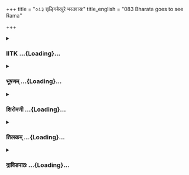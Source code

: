 +++
title = "०८३ शृङ्गिबेरपुरे भरतवासः"
title_english = "083 Bharata goes to see Rama"

+++
<div caption="श्रीराम-हरिसीताराममूर्ति-घनपाठिभ्यां वचनम्" class="audioEmbed" src="https://archive.org/download/Ramayana-recitation-Sriram-harisItArAmamUrti-Ghanapaati-v2/Kanda_2/Kanda_2_AYK-083-Shrungi_Berapure_Bharathaa_Vasaha.mp3"></div>

<div class="js_include collapsed" newlevelforh1="3" title="IITK" unfilled url="/purANam/rAmAyaNam/audIchya-pAThaH/iitk/2_ayodhyAkANDam/07-rAma-darshanam/083_shRngiberapure_bharatavAsaH.md">
<details><summary><h3>IITK ...{Loading}...</h3></summary>

Bharata's journey with queens, ministers and all others.



#### श्लोकः
##### मूलम्
ततस् समुत्थितः काल्यमास्थाय स्यन्दनोत्तमम्।  
प्रययौ भरतश्शीघ्रं रामदर्शनकाङ्क्षया॥2.83.1॥

##### शब्दार्थः
ततः then, भरतः Bharata, काल्यम् at dawn, समुत्थितः risen, स्यन्दनोत्तमम् best chariot, आस्थाय  
having boarded, रामदर्शनकाङ्क्षया longing to see Rama, शीघ्रम् swiftly, प्रययौ set forth.

##### आङ्ग्लानुवादः
Getting up at dawn, Bharata boarded his excellent chariot and set forth swiftly, longing to see Rama.



#### श्लोकः
##### मूलम्
अग्रतः प्रययुस्तस्य सर्वे मन्त्रिपुरोधसः।  
अधिरुह्य हयैर्युक्तान्रथान्सूर्यरथोपमान्॥2.83.2॥

##### शब्दार्थः
सर्वे all, मन्त्रिपुरोधसः ministers and priests, हयैः horses, युक्तान् harnessed, सूर्यरथोपमान्  resembling the chariot of the Sun, रथान् chariots, अधिरुह्य having mounted, तस्य his, अग्रतः in front of, प्रययुः went.

##### आङ्ग्लानुवादः
All the ministers and priests went ahead of Bharata mounting their chariots,  harnessed with horses and resembling the chariot of the Sun god.



#### श्लोकः
##### मूलम्
नवनागसहस्राणि कल्पितानि यथाविधि।  
अन्वयुर्भरतं यान्तमिक्ष्वाकुकुलनन्दनम्॥2.83.3॥

##### शब्दार्थः
यथाविधि as per tradition, कल्पितानि arranged, नवनागसहस्राणि nine thousand elephants, यान्तम् while going, इक्ष्वाकुकुलनन्दनम् the delight of the house of Ikshvakus, भरतम् Bharata, अन्वयुः followed.

##### आङ्ग्लानुवादः
As per tradition, nine thousand elephants were arranged to follow Bharata, delight of  
the race of the Ikshvakus as he set out.



#### श्लोकः
##### मूलम्
षष्टी रथसहस्राणि धन्विनो विविधायुधाः।  
अन्वयुर्भरतं यान्तं राजपुत्रं यशस्विनम्॥2.83.4॥

##### शब्दार्थः
षष्टिः sixty, रथसहस्राणि thousands of chariots, विविधायुधाः men with weapons of every kind, धन्विनः archers, यान्तम् while going, यशस्विनम् illustrious, राजपुत्रम् king's son, भरतम् Bharata, अन्वयुः followed.

##### आङ्ग्लानुवादः
Sixty thousands chariots and many archers holding weapons of every kind followed the illustrious prince Bharata as he went.



#### श्लोकः
##### मूलम्
शतं सहस्राण्यश्वानां समारूढानि राघवम्।  
अन्वयुर्भरतं यान्तं सत्यसन्धं जितेन्द्रियम्॥2.83.5॥

##### शब्दार्थः
राघवम् born in the Raghu race (Bharata), सत्यसन्धम् adhering to truth, जितेन्द्रियम् one who conquered passions, यान्तम् while going, भरतम् Bharata, समारूढानि mounted by riders, अश्वानाम् of horses, शतम् hundred, सहस्राणि thousand, अन्वयुः followed.

##### आङ्ग्लानुवादः
One hundred thousand horses each mounted by a rider followed Bharata, one who had conquered  his passion and adhered to truth.



#### श्लोकः
##### मूलम्
कैकेयी च सुमित्रा च कौसल्या च यशस्विनी।  
रामानयनसंहृष्टा ययुर्यानेन भास्वता॥2.83.6॥

##### शब्दार्थः
कैकेयी च Kaikeyi as well as, सुमित्रा च Sumitra also, यशस्विनी illustrious, कौसल्या च Kausalya also, रामानयनसंहृष्टाः delighted at the thought of bringing Rama back, भास्वता by a resplendent, यानेन by the chariot, ययुः went.

##### आङ्ग्लानुवादः
Kaikeyi, Sumitra as well as the illustrious Kausalya travelled by a resplendent chariot, delighted with the thought of bringing Rama back.



#### श्लोकः
##### मूलम्
प्रयाताश्चार्यसङ्घाता रामं द्रष्टुं सलक्ष्मणम्।  
तस्यैव च कथाश्चित्राः कुर्वाणा हृष्टमानसाः॥2.83.7॥

##### शब्दार्थः
आर्यसङ्घाताश्च venerable groups of people, हृष्टमानसाः delighted in their hearts, चित्राः  various, तस्यैव Rama's only, कथाः accomplishments, कुर्वाणाः doing, सलक्ष्मणम् with Lakshmana, रामम् Rama, द्रष्टुम् to see, प्रयाताः went forth.

##### आङ्ग्लानुवादः
Venerable people in groups, narrating various accomplishments of Rama and eager to see him with Lakshmana, proceeded in a delightful mood.



#### श्लोकः
##### मूलम्
मेघश्यामं महाबाहुं स्थिरसत्त्वं दृढव्रतम्।  
कदा द्रक्ष्यामहे रामं जगत श्शोकनाशनम्॥2.83.8॥

##### शब्दार्थः
मेघश्यामम् darkblue like raincloud, महाबाहुम् the mightyarmed, स्थिरसत्त्वम् firm in strength, दृढव्रतम् steadfast in vows, जगतः of this world, शोकनाशनम् destroyer of sorrow, रामम् Rama, कदा when, द्रक्ष्यामहे shall see?

##### आङ्ग्लानुवादः
When shall we see that mightyarmed Rama of darkblue complexion like the raincloud, firm in strength and steadfast in vows and the destroyer of the sorrows of  this world?



#### श्लोकः
##### मूलम्
दृष्ट एव हि न श्शोकमपनेष्यति राघवः।  
तमस् सर्वस्य लोकस्य समुद्यन्निव भास्करः॥2.83.9॥

##### शब्दार्थः
समुद्यन् rising, भास्करः Sun, सर्वस्य of the entire, लोकस्य world's, तमः इव like darkness, राघवः Rama, दृष्ट एव at his sight alone, नः our, शोकम् sorrow, अपनेष्यति will dispel.

##### आङ्ग्लानुवादः
At his sight alone our sorrows will be dispelled, the way the darkness of the entire world is dispelled by the rising Sun.



#### श्लोकः
##### मूलम्
इत्येवं कथयन्तस्ते सम्प्रहृष्टाः कथा श्शुभाः।  
परिष्वजानाश्चान्योन्यं ययुर्नागरिका जनाः॥2.83.10॥

##### शब्दार्थः
ते they, नागरिकाः जनाः inhabitants of the city, इत्येवम् in this way, शुभाः delightful, कथाः achievements, कथयन्तः narrating, सम्प्रहृष्टाः joyfully, अन्योन्यम् mutually, परिष्वजानाश्च embracing also, ययुः proceeded.

##### आङ्ग्लानुवादः
The inhabitants of the town proceeded joyfully, narrating Rama's delightful achievements on their way by embracing one another.



#### श्लोकः
##### मूलम्
ये च तत्रापरे सर्वे सम्मता ये च नैगमाः।  
रामं प्रति ययुर्हृष्टास् सर्वाः प्रकृतयस्तथा॥2.83.11॥

##### शब्दार्थः
तत्र there, ये च अपरे all the others, सम्मताः respectable, ये च नैगमाः those merchants, तथा similarly, सर्वाः all, प्रकृतयः subjects, हृष्टाः delighted, रामम् प्रति to Rama, ययुः went along.

##### आङ्ग्लानुवादः
Respectable city folks, like traders and other subjects went along in great delight towards Rama.



#### श्लोकः
##### मूलम्
मणिकाराश्च ये केचित्कुम्भकाराश्च शोभनाः।  
सूत्रकर्मकृतश्चैव ये च शस्त्रोपजीविनः।2.83.12॥  
मयूरकाः क्राकचिका रोचका वेधकास्तथा।  
दन्तकारास् सुधाकारा स्तथा गन्धोपजीविनः॥2.83.13॥  
सुवर्णकाराः प्रख्यातास्तथा कम्बलधावकाः।  
स्नापकोष्णोदका वैद्याधूपकाश्शौण्डिकास्तथा॥2.83.14॥  
रजकास्तुन्नवायाश्च ग्रामघोषमहत्तराः।  
शैलूषाश्च सह स्त्रीभिर्ययुः कैवर्तकास्तथा॥2.83.15॥

##### शब्दार्थः
ये those, केचित् some others, मणिकाराः gempolishers, शोभनाः richly decorated, कुम्भकाराश्च  potters, ये शस्त्रोपजीविनः those who live on making weapons (weaponsmiths), सूत्रकर्मकृतश्चैव those who work with thread (weavers), मयूरकाः makers of adornments with peacock feathers, क्राकचिकाः those who work with saws (sawyers), रोचकाः makers of artificial ornaments, वेधकाः perforators (of shells and ornaments), तथा also, दन्तकाराः  artists who work with ivory, सुधाकाराः those engaged in whitewashing, तथा also, गन्धोपजीविनः subsisting on selling fragrant essences (perfumers), प्रख्याताः renowned, सुवर्णकाराः goldsmiths, तथा also, कम्भलधावकाः blanketcleaners, स्नापकोष्णोदकाः hot bath attendants, वैद्याः physicians, शौण्डिकाः distillers and sellers  of spiritual liquor (vintners), धूपकाः incense merchants, रजकाः washermen, तुन्नवायाश्च those who do sewing work  
(tailors), ग्रामघोषमहत्तराः important people in villages and hamlets where cowherds reside, स्त्रीभिः सह along with women, शैलूषाः actors, तथा similarly, कैवर्तकाः fishermen, ययुः went.

##### आङ्ग्लानुवादः
Gempolishers, potters, weaponsmiths, weavers, makers of adornments with peacock feathers, sawyers, makers of artificial ornaments, perforators of shells and ornaments, ivoryworkers, whitewashers, purveyors of fragrant essences, renowned goldsmiths, blanketcleaners, hotbath attendants, physicians, vintners, incense merchants, washermen, tailors, headmen of villages and hamlets, actors along with their wives, fishermen -- all followed Bharata.



#### श्लोकः
##### मूलम्
समाहिता वेदविदो ब्राह्मणा वृत्तसम्मताः।  
गोरथैर्भरतं यान्तमनुजग्मुस् सहस्रशः॥2.83.16॥

##### शब्दार्थः
समाहिताः with composed mind, वृत्तसम्मताः renowned for their virtuous conduct, वेदविदः learned in the Vedas, सहस्रशः in thousands, ब्राह्मणाः brahmins, यान्तम् departing, भरतम् Bharata, गोरथैः on bullock carts, अनुजग्मुः followed.

##### आङ्ग्लानुवादः
Brahmins learned in the Vedas and renowned for their virtuous conduct followed Bharta in their thousands on bullock carts with composed minds.



#### श्लोकः
##### मूलम्
सुवेषा श्शुद्धवसनास्ताम्रमृष्टानुलेपनाः।  
सर्वे ते विविधैर्यानै श्शनैर्भरतमन्वयुः॥2.83.17॥

##### शब्दार्थः
सुवेषाः welldressed, शुद्धवसनाः in clean clothing, ताम्रमृष्टानुलेपनाः anointed with pure red  
sandalpaste, ते सर्वे all those, विविधैः various, यानैः on vehicles, शनैः slowly, भरतम् Bharata, अन्वयुः followed.

##### आङ्ग्लानुवादः
Dressed well in clean clothes and anointed with pure red sandalpaste, they all slowly followed Bharata, mounting on various vehicles.



#### श्लोकः
##### मूलम्
प्रहृष्टमुदिता सेना साऽन्वयात्कैकयीसुतम्।  
भ्रातुरानयने यान्तं भरतं भ्रातृवत्सलम्॥2.83.18॥

##### शब्दार्थः
प्रहृष्टमुदिता overwhelmed with joy and cheer, सा सेना that army, भ्रातुः brother's, आनयने to bring back, यान्तम् set out, कैकयीसुतम् Kaikeyi's son (Bharata), भ्रातृवत्सलम् to his brother, Rama, भरतम् Bharata, अन्वयात् followed.

##### आङ्ग्लानुवादः
The army, overwhelmed with joy and cheer followed the devoted brother Bharata who had set out to bring back Rama.



#### श्लोकः
##### मूलम्
ते गत्वा दूरमध्वानं रथयानाश्वकुञ्जरैः।  
समासेदुस्ततो गङ्गां शृङ्गीबेरपुरं प्रति॥2.83.19॥  
यत्र रामसखो वीरो गुहो ज्ञातिगणैर्वृतः।  
निवसत्यप्रमादेन देशं तं परिपालयन्॥2.83.20॥

##### शब्दार्थः
ते they, रथयानाश्वकुञ्जरैः on chariots, carriages, horses and elephants, दूरम् a great distance, अध्वानम् the path, गत्वा having travelled, ततः thereafter, रामसखः Rama's friend, वीरः valiant, गुहः Guha, ज्ञातिगणैः with relatives, वृतः surrounded by, तम् that, देशम् country, अप्रमादेन vigilantly, परिपालयन् ruling, यत्र where, निवसति living, शृङ्गीबेरपुरं प्रति near Srngiberapura, गङ्गाम् Ganges, समासेदुः reached.

##### आङ्ग्लानुवादः
After travelling a long distance on chariots, carriages, horses and elephants, they reached the river Ganga close to Srngiberapura, a country ruled vigilantly by Rama's friend, the valiant Guha who lived there along with his relatives.



#### श्लोकः
##### मूलम्
उपेत्य तीरं गङ्गायाश्चक्रवाकैरलङ्कृतम्।  
व्यवातिष्ठत सा सेना भरतस्यानुयायिनी॥2.83.21॥

##### शब्दार्थः
भरतस्य अनुयायिनी following Bharata, सा सेना that army, चक्रवाकैः with chakravakas (the ruddy geese), अलङ्कृतम् graced, गङ्गायाः river Ganga's, तीरम् bank, उपेत्य having reached, व्यवातिष्ठत halted there.

##### आङ्ग्लानुवादः
The army following Bharata reached the bank of the river Ganga, graced by chakravakas (ruddy geese) and halted there.



#### श्लोकः
##### मूलम्
निरीक्ष्यानुगतां सेनां तां च गङ्गां शिवोदकाम्।  
भरतस्सचिवान्सर्वानब्रवीद्वाक्यकोविदः॥2.83.22॥

##### शब्दार्थः
अनुगताम् following, सेनाम् army, शिवोदकाम् having sacred waters, तां गङ्गां च that river Ganga, निरीक्षय having gazed at, वाक्यकोविदः proficient in speech, भरतः Bharata, सर्वान् all, सचिवान् to ministers, अब्रवीत् said.

##### आङ्ग्लानुवादः
As he beheld the army following him and the river Ganga of sacred waters in front of him, Bharata who was proficient in speech said to his ministersः



#### श्लोकः
##### मूलम्
निवेशयत मे सैन्यमभिप्रायेण सर्वतः।  
विश्रान्ताः प्रतरिष्यामश्श्व इदानीमिमां नदीम्॥2.83.23॥

##### शब्दार्थः
मे सैन्यम् my army, अभिप्रायेण according to their desires, सर्वतः all over, निवेशयत you may halt, इदानीम् now, विश्रान्ताः having taken rest, नदीम् river, श्वः tomorrow, प्रतरिष्यामः will cross.

##### आङ्ग्लानुवादः
You may, according to your convenience, halt the army anywhere here and, after taking rest (for the night), we shall cross the river Ganga tomorrow.



#### श्लोकः
##### मूलम्
दातुं च तावदिच्छामि स्वर्गतस्य महीपतेः।  
और्ध्वदेहनिमित्तार्थमवतीर्योदकं नदीम्॥2.83.24॥

##### शब्दार्थः
नदीम् river, अवतीर्य descending, स्वर्गतस्य to the departed, महीपतेः king's, और्ध्वदेहनिमित्तार्थम् for the good of his life in the other world, उदकम् libations with water, दातुम् च to offer, इच्छामि तावत् I wish.

##### आङ्ग्लानुवादः
Meanwhile, I shall get into this river and offer libations with water to the departed king for the good of his life in the other world.



#### श्लोकः
##### मूलम्
तस्यैवं ब्रुवतोऽमात्यास्तथेत्युक्त्वा समाहिताः।  
न्यवेशयंस्तां छन्देन स्वेन स्वेन पृथक्पृथक्॥2.83.25॥

##### शब्दार्थः
तस्य his (Bharata's), एवम् in this way, ब्रुवतः while saying, अमात्याः ministers, तथेति 'be it so', उक्त्वा  saying, समाहिताः with composed minds, ताम् they, स्वेन स्वेन each of their, छन्देन with pleasure, पृथक् पृथक् separately न्यवेशयन् rested.

##### आङ्ग्लानुवादः
While he (Bharata's) was speaking this way, all the ministers assented by saying 'Be it so' and made arrangement for their troops to rest separately according to their pleasure.



#### श्लोकः
##### मूलम्
निवेश्य गङ्गामनु तां महानदीं चमूं विधानैः परिबर्हशोभिनीम्।  
उवास रामस्य तदा महात्मनो विचिन्तयानो भरतो निवर्तनम्॥2.83.26॥

##### शब्दार्थः
भरतः Bharata, परिबर्हशोभिनीम् looking splendid with their royal insignia, चमूम् army, ताम् that, महानदीम् mighty river, गङ्गाम् अनु following Ganga, विधानैः with adequate arrangements, निवेश्य encamping, तदा then, महात्मनः magnanimous, रामस्य Rama's, निवर्तनम् to bring back, विचिन्तयानः pondering, उवास stayed.

##### आङ्ग्लानुवादः
The army encamped by Bharata looked splendid with royal insigaia. After making necessary arrangements for the army on the bank of the mighty river Ganga and pondering over the means of bringing back the magnanimous Rama, Bharata stayed.  

#### समाप्तिः
 श्रीमद्रामायणे वाल्मीकीय आदिकाव्ये अयोध्याकाण्डे त्र्यशीतितमस्सर्गः॥  
Thus ends the eightythird sarga in Ayodhyakanda of the holy Ramayana, the first epic composed by sage Valmiki.

</details>
</div>
<div class="js_include collapsed" newlevelforh1="3" title="भूषणम्" unfilled url="/purANam/rAmAyaNam/audIchya-pAThaH/TIkA/bhUShaNa_iitk/2_ayodhyAkANDam/07-rAma-darshanam/083_shRngiberapure_bharatavAsaH.md">
<details><summary><h3>भूषणम् ...{Loading}...</h3></summary>



ततः समुत्थितः काल्यमास्थाय स्यन्दनोत्तमम् ।  

प्रययौ भरतः शीघ्रं रामदर्शनकाङ्क्षया  ॥  २।८३।१  ॥   

अग्रतः प्रययुस्तस्य सर्वे मन्त्रिपुरोधसः ।  

अधिरुह्य हयैर्युक्तान् रथान् सूर्यरथोपमान्  ॥  २।८३।२  ॥   

तत इति । काल्यम् अहर्मुखम् । "प्रत्यूषो ऽहर्मुखं काल्यम्" इत्यमरः ।
प्राप्येति शेषः  ॥  २।८३।१२  ॥   

  

नवनागसहस्राणि कल्पितानि यथाविधि ।  

अन्वयुर्भरतं यान्तमिक्ष्वाकुकुलनन्दनम्  ॥  २।८३।३  ॥   

यथाविधि कल्पितानि भरतनियोगमनतिक्रम्य कल्पितानि । नवनागसहस्राणीत्यनेन
पुरस्थगजेषु नवनागसहस्रमात्रं प्रयाणे कल्पितमित्यवगम्यते  ॥  २।८३।३  ॥   

  

षष्टीरथसहस्राणि धन्विनो विविधायुधाः ।  

अन्वयुर्भरतं यान्तं राजपुत्रं यशस्विनम्  ॥  २।८३।४  ॥   

धन्विनो विविधायुधाश्चेत्यनेन योधा उक्ताः  ॥  २।८३।४  ॥   

  

शतं सहस्राण्यश्वानां समारूढानि राघवम् ।  

अन्वयुर्भरतं यान्तं सत्यसन्धं जितेन्द्रियम्  ॥  २।८३।५  ॥   

समारूढानि सादिभिरिति शेषः  ॥  २।८३।५  ॥   

  

कैकेयी च सुमित्रा च कौसल्या च यशस्विनी ।  

रामानयनसंहृष्टा ययुर्यानेन भास्वता  ॥  २।८३।६  ॥   

कैकेयीति । अग्रतो गमनं पश्चात्तापातिशयात् । यानेनेत्येकवचनं
प्रत्येकापेक्षया  ॥  २।८३।६  ॥   

  

प्रयाताश्चार्यसङ्घाता रामं द्रष्टुं सलक्ष्मणम् ।  

तस्यैव च कथाश्चित्राः कुर्वाणा हृष्टमानसाः  ॥  २।८३।७  ॥   

आर्यसङ्घाताः त्रैवर्णिकसङ्घाः । तस्यैव कथाः तत्सम्बन्धिवार्त्ताः  ॥ 
२।८३।७  ॥   

  

मेघश्यामं महाबाहुं स्थिरसत्त्वं दृढव्रतम् ।  

कदा द्रक्ष्यामहे रामं जगतः शोकनाशनम्  ॥  २।८३।८  ॥   

ता एवाह--मेघेत्यादिना । मेघश्यामं दूरस्थितत्वेपि त्यक्तुमशक्यं
सौन्दर्य्यमुच्यते । धर्माभितप्ताः पर्जन्यमितिवत् । मेघश्यामं
दर्शनमात्रेण सर्वसन्तापहरम् । महाबाहुम् ऽआयताश्च सुवृत्ताश्चऽ इति
ह्युक्तम् । महाबाहुं तादृशसौन्दर्य्यानुभवदानविषयौदार्ययुक्तम् । महाबाहुं
तादृशसौन्दर्यभोगप्रदानसमर्थं "राममिन्दीवरश्यामं सर्वशत्रुनिबर्हणम्"
इतिवत् । स्थिरसत्त्वं स्थिरव्यवसायम् । "द्रव्यासुव्यवसायेषु
सत्त्वमस्त्री तु जन्तुषु" इत्यमरः । स्थिरचित्तमिति च पाठः ।
आश्रितप्रातिकूल्येनाप्यविकृतमनस्कम् । दृढव्रतम्
अन्तरङ्गैरप्यप्रकम्प्याश्रितरक्षणदीक्षम् । कदा द्रक्ष्यामहे रामं
तन्मुखावलोकनमात्रं लभ्यते चेत् कैकेयीवचनजनिततापाः सर्वेपि निवर्त्तेरन् ।
जगतः शोकनाशनम् तस्मिन् सर्वलोकशोकनिवर्त्तके सति कथं वयं शोकाकुलाः स्याम
। तदीय सर्वलोकशोकनिवर्तकत्वस्य अस्मच्छोकस्य च कः सम्बन्धः । मा शुच
इत्युक्तवतोप्यस्यातिशय उक्तः  ॥  २।८३।८  ॥   

  

दृष्ट एव हि नः शोकमपनेष्यति राघवः ।  

तमः सर्वस्य लोकस्य समुद्यन्निव भास्करः  ॥  २।८३।९  ॥   

दृष्ट इति । दृष्ट एव रामः सन्निहितश्चेत्स मन्दस्मितो माभूत्
कटाक्षपूर्वकं किञ्चित् प्रियवचनं च मावोचत् । अस्माभिश्च न यत्नः कार्यः
किन्तु दूरे दर्शनमात्रेणास्मच्छोकाः सर्वे विनश्येयुः । तम इत्यादि ।
यथोद्यन् आदित्यो दूरस्थितोपि सकललोकान्धकारं निवर्त्तयति  ॥  २।८३।९  ॥   

  

इत्येवं कथयन्तस्ते सम्प्रहृष्टाः कथाः शुभाः ।  

परिष्वजानाश्चान्योन्यं ययुर्नागरिका जनाः  ॥  २।८३।१०  ॥   

इतीति । परिष्वजानाः परिष्वजमानाः । नगरे चरन्तीति नागरिकाः । "चरति" इति
ठक्  ॥  २।८३।१०  ॥   

  

ये च तत्रापरे सर्वे सम्मता ये च नैगमाः ।  

रामं प्रति ययुर्हृष्टाः सर्वाः प्रकृतयस्तथा  ॥  २।८३।११  ॥   

य इति । तत्र नगरे ये रामस्य सम्मताः ये च नैगमाः वणिजः ते सर्वे सर्वाः
प्रकृतयः पौरश्रेणयश्च रामं प्रति ययुः  ॥  २।८३।११  ॥   

  

मणिकाराश्च ये केचित् कुम्भकाराश्च शोभनाः ।  

सूत्रकर्मकृतश्चैव ये च शस्त्रोपजीविनः  ॥  २।८३।१२  ॥   

मायूरकाः क्राकचिका रोचका वेधकास्तथा ।  

दन्तकाराः सुधाकारास्तथा गन्धोपजीविनः  ॥  २।८३।१३  ॥   

सुवर्णकाराः प्रख्यातास्तथा कम्बलधावकाः ।  

स्नापकोच्छादका वैद्या धूपकाः शौण्डिकास्तथा  ॥  २।८३।१४  ॥   

ताः प्रपञ्चयति--मणीत्यादिना । अत्र यच्छब्दरहितस्थले सो ऽनुषञ्जनीयः ।
मणिकाराः पद्मरागादिमणिसंस्कारकाः । कुम्भकाराः कुलालाः । शोभनाः
स्वकार्यदक्षा इति यावत् । सूत्रकर्मकृतः तन्तुवायादयः । शस्त्रोपजीविनः
शस्त्रकारकाः । मायूरकाः मयूरपिच्छैश्छत्र्रव्यजनादिकारिणः । क्राकचिकाः
क्रकचैः करपत्रैश्चन्दनादिदारुदलनकारिणः "क्रकचो़ ऽस्त्री करपत्रम्"
इत्यमरः । रोचकाः दन्तकुड्यवेदिकादिषु कान्त्युत्पादकाः । वेधकाः
दारुरत्नादिरन्ध्रकारिणः । दन्तकाराः दन्तैः पुत्रिकापीठशिबिकादिकारकाः ।
सुधाकाराः प्रासादतलकुड्यादिषु सुधालेपनकर्मकराः । गन्धोपजीविनः
चन्दनकस्तूरीकर्पूरकुङ्कुमादिगन्धद्रव्यविक्रयजीविनः । सुवर्णकाराः
प्रसिद्धाः । कम्बलधावकाः कम्बलशोधकाः । स्नापकोच्छादकाः स्नापकाः
तैलाभ्यङ्गादिस्नानकारिणः । उच्छादकाः अङ्गमर्दकाः "उच्छादनं
समुल्लेखोद्वाहनोद्वर्तनेषु च" इति विश्वः । धूपकाः गृहादिषु धूपवासकाः ।
शौण्डिकाः मद्यकराः । "शुण्डाकरिकरे मद्ये" इति वैजयन्ती  ॥  २।८३।१२१४  ॥   

  

रजकास्तुन्नवायाश्च ग्रामघोषमहत्तराः ।  

शैलूषाश्च सह स्त्रीभिर्ययुः कैवर्त्तकास्तथा  ॥  २।८३।१५  ॥   

रजकाः निर्णेजकाः "निर्णेजकः स्याद्रजकः" इत्यमरः । तुन्नवायस्तु सौचिकः"
इत्यमरः । ग्रामघोषमहत्तराः घोषमहत्तराश्च, महत्तराः प्रधानभूताः । "घोष
आभीरपल्ली स्यात्" इत्यमरः । शैलूषाः भूमिकाधारिणः, स्त्रीजिवनिनो वा । अत
एव सह स्त्रीभिरित्ययुक्तम् । "शैलालिनस्तु शैलूषा जायाजीवाः" इत्यमरः ।
कैवर्ताः धीवराः । "कैवर्ते दाशधीवरौ" इत्यमरः । ते सर्वे ययुरित्यन्वयः  ॥ 
२।८३।१५  ॥   

  

समाहिता वेदविदो ब्राह्मणा वृत्तसम्मताः ।  

गोरथैर्भरतं यान्तमनुजग्मुः सहस्रशः  ॥  २।८३।१६  ॥   

समाहिता योगिनः । गोरथैर्वृषभयुक्तरथैः शकटैरिति यावत्  ॥  २।८३।१६  ॥   

  

सुवेषाः शुद्धवसनास्ताम्रमृष्टानुलेपनाः ।  

सर्वे ते विविधैर्यानैः शनैर्भरतमन्वयुः  ॥  २।८३।१७  ॥   

ताम्रमृष्टानुलेपनाः रक्तवर्णसम्पूर्णाङ्गरामाः  ॥  २।८३।१७  ॥   

  

प्रहृष्टमुदिता सेना सान्वयात्कैकयीसुतम् ।  

भ्रातुरानयने यान्तं भरतं भ्रातृवत्सलम्  ॥  २।८३।१८  ॥   

प्रहर्षः कायिको रोमाञ्चादिः । प्रमोदो मानसो हर्षः । आनयने आनयननिमित्तम्
 ॥  २।८३।१८  ॥   

  

ते गत्वा दूरमध्वानं रथयानाश्वकुञ्जरैः ।  

समासेदुस्ततो गङ्गां श्रृङ्गिबेरपुरं प्रति  ॥  २।८३।१९  ॥   

त इति । श्रृङ्गिबेरपुरं प्रति दूरमध्वानं गत्वा गङ्गां समासेदुरिति
सम्बन्धः । यद्वा श्रृङ्गिबेरपुरं प्रतीति \["लक्षणेत्थंभूताख्यान--" इति\]
लक्षणे कर्म प्रवचनीयः । श्रृङ्गिबेरपुरं इत्यर्थः  ॥  २।८३।१९  ॥   

  

यत्र रामसखो वीरो गुहो ज्ञातिगणैर्वृतः ।  

निवसत्यप्रमादेन देशं तं परिपालयन्  ॥  २।८३।२०  ॥   

यत्रेति । अप्रमादेन सावधानतया, रामविरोध्यागमनवारणपर इत्यर्थः । तत्र देशे
विद्यमानं श्रृङ्गिबेरपुरं प्रतीति पूर्वेणान्वयः  ॥  २।८३।२०  ॥   

  

उपेत्य तीरं गङ्गायाश्चक्रवाकैरलङ्कृतम् ।  

व्यवातिष्ठत सा सेना भरतस्यानुयायिनी  ॥  २।८३।२१  ॥   

निरीक्ष्यानुगतां सेनां तां च गङ्गां शिवोदकाम् ।  

भरतः सचिवान् सर्वानब्रवीद्वाक्यकोविदः  ॥  २।८३।२२  ॥   

उपेत्येति । व्यवातिष्ठत व्यवस्थिता अभूत्  ॥  २।८३।२१२२  ॥   

  

निवेशयत मे सैन्यमभिप्रायेण सर्वतः ।  

विश्रान्ताः प्रतरिष्यामः श्व इदानीमिमां नदीम्  ॥  २।८३।२३  ॥   

निवेशयतेति । अभिप्रायेण तत्तदिच्छया इदानीं विश्रान्ताः श्वो नदीं
प्रतरिष्याम इति सम्बन्धः  ॥  २।८३।२३  ॥   

  

दातुं च तावदिच्छामि स्वर्गतस्य महीपतेः ।  

और्ध्वदेहनिमित्तार्थमवतीर्योदकं नदीम्  ॥  २।८३।२४  ॥   

दातुमिति । और्ध्वदेहनिमित्तार्थम् ऊर्ध्वदेहभवसुखप्रयोजनायेत्यर्थः ।
नदीमवतीर्य पितुरौर्ध्वदेहनिमित्तार्थमुदकं दातुमिच्छामीत्यन्वयः  ॥ 
२।८३।२४  ॥   

  

तस्यैवं ब्रुवतो ऽमात्यास्तथेत्युक्त्वा समाहिताः ।  

न्यवेशयंस्तां छन्देन स्वेन स्वेन पृथक्पृथक्  ॥  २।८३।२५  ॥   

तस्येति । छन्देन इच्छया । "छन्दः श्रुतीच्छापद्येषु" इति वैजयन्ती  ॥ 
२।८३।२५  ॥   

  

निवेश्य गङ्गमनु तां महानदीं चमूं विधानैः परिबर्हशोभिनीम् ।  

उवास रामस्य तदा महात्मनो विचिन्तयानो भरतो निवर्त्तनम्  ॥  २।८३।२६  ॥   

निवेश्येति । गङ्गामनु निवेश्य गङ्गामनुसृत्य निवेश्य, गङ्गाकूलानुसारेण
निवेश्येति यावत् । विधानैः तत्तज्जातिव्यवस्थाकल्पनादिभिः ।
परिबर्हशोभिनीं परिबर्हो यात्रोपयुक्तपटवेश्माद्युपकरणम् । "तथोपकरणं
प्रोक्तं परिबर्हः परिच्छदः" इति हलायुधः  ॥  २।८३।२६  ॥   

  

इत्यार्षे श्रीरामायणे वाल्मीकीये आदिकाव्ये श्रीमदयोध्याकाण्डे
त्र्यशीतितमः सर्गः  ॥  ८३  ॥   

इति श्रीगोविन्दराजविरचिते श्रीरामायणभूषणे पीताम्बराख्याने
अयोध्याकाण्डव्याख्याने त्र्यशीतितमः सर्गः  ॥  ८३  ॥   



</details>
</div>
<div class="js_include collapsed" newlevelforh1="3" title="शिरोमणी" unfilled url="/purANam/rAmAyaNam/audIchya-pAThaH/TIkA/shiromaNI_iitk/2_ayodhyAkANDam/07-rAma-darshanam/083_shRngiberapure_bharatavAsaH.md">
<details><summary><h3>शिरोमणी ...{Loading}...</h3></summary>



यात्रासामग्रीसम्पत्त्यनन्तरकालिकवृत्तमाह-- तत इति । कल्यं प्रातःकाले
स्यन्दनोत्तममास्थाय भरतः प्रययौ  ॥  २।८३।१  ॥   

  

अग्रत इति । सर्वे मन्त्रिपुरोहिताः रथानधिरुह्य तस्य भरतस्य अग्रतः अग्रे
प्रययुः  ॥  २।८३।२  ॥   

  

सैन्यसङ्ख्यां बोधयन्नाह-- नवेति । यथाविधि यथोचितं कल्पितानि क्रमेण्ा
संनिवेशितानि नागसहस्राणि नवनवसहस्रसङ्ख्याकगजाः भरतमन्वयुः अनुजग्मुः  ॥ 
२।८३।३  ॥   

  

षष्टिरिति । रथसहस्राणि षष्टिः षष्टिसहस्रसङ्ख्याकरथाः विविधायुधाः
अनेकविधायुधविशिष्टाः धन्विनश्च अन्वयुः  ॥  २।८३।४  ॥   

  

शतमिति । समारूढानि अश्ववारैर्विशिष्टानि अश्वानां शतं सहस्राणि
शतसहस्रसङ्ख्याकाश्वाः अन्वयुः  ॥  २।८३।५  ॥   

  

कैकेयीति । रामानयनसन्तुष्टाः रामानयनहेतुकप्राप्तसन्तोषाः केकय्यादयो ययुः
। आदौ केकय्युपादानं तत्सन्तोषस्यातिशयद्योतनाय तेन तस्याः
रामविषयकभीत्यतिशयः सूचितः  ॥  २।८३।६  ॥   

  

प्रयाता इति । तस्य रामस्य विचित्राः कथाः कुर्वाणाः आर्यसङ्घाताः आर्याणां
वशिष्ठादीनां सङ्घाताः समूहाः प्रयाताः अभवन्निति शेषः  ॥  २।८३।७  ॥   

  

कथाप्रकारं बोधयन्नाह-- मेघेत्यादिद्वाभ्याम् । जगतः शोकनाशनं रामं कदा
द्रक्ष्यामहे  ॥  २।८३।८  ॥   

  

दर्शने फलमाह-- दृष्ट इति । नो ऽस्माकं दृष्ट एव राघवः उद्यन् उदयं
प्राप्नुवन् भास्करः सर्वलोकस्य तमो ऽन्धकारमिव नः शोकमपनेष्पति । न
इत्युभयान्वयि पूर्वत्र सम्बन्धसामान्यविवक्षया षष्ठी  ॥  २।८३।९  ॥   

  

इतीति । इति एवंप्रकारेण शुभाः कथाः कथयन्तः अत एवान्योन्यं परिष्वजानाः
नागरिकाः अयोध्यावासिनो जनाः ययुः  ॥  २।८३।१०  ॥   

  

य इति । तत्रायोध्यायां ये नैगमाः वणिजः सम्मताः भरतेनाज्ञप्ता इत्यर्थः,
ते अपरे अनाज्ञप्ताश्च प्रकृतयः प्रजाश्च रामं प्रति ययुः  ॥  २।८३।११  ॥   

  

मणिकारा इति । ये मणिकाराः शाणादिना मणीनां शोधकाः ते च कुम्भकाराश्च
सूत्रकर्मविशेषज्ञाः सूत्रकर्मविषयकविशेषज्ञानवन्तस्तन्तुवायादयः ये
शस्त्रोपजीविनः शस्त्रनिर्माणादिना प्राप्तजीविकावन्तस्ते च  ॥  २।८३।१२
 ॥   

  

मायूरकाः मयूरपिच्छरचितव्यजनादिना प्राप्तजीविकावन्तः, क्राकचिकाः क्रकचाः
करपत्राणि चन्दनादिचूर्णकारणीभूततक्षशस्त्रविशेषास्तैर्जीवन्ति ये ते
"क्रकचो ऽस्त्रीकरपत्रं स्यात्" इत्यमरः । वेधकाः मणिमुक्तादिछिद्रकारकाः,
रोचकाः स्वक्रियाकौशलेन गृहादिषु कान्त्युत्पादकाः, दन्तकाराः
गजदन्तोपादानककार्यनिष्पादकाः, सुधाकाराः
प्रासादादिलेपनकारणीभूतपाषाणादिभस्मकारकाः, गन्धोपजीविनः
सुगन्धद्रव्यक्रयविक्रयकर्तारः  ॥  २।८३।१३  ॥   

  

प्रख्याताः प्रसिद्धाः सुवर्णकाराः, कम्बलकारकाश्च स्नापकाः उष्णोदकादिना
स्नाननिर्वाहकाः, उष्णोदकाः अङ्गनिपीडकाः ते च ते चेति द्वन्द्वः ।
"उष्णोदकं समुल्लेखोद्वाहनोद्वर्तनेषु च" इति कोशः । किञ्च स्नापकाः
स्नानसाधकाः, उष्णोदकाः उदकोष्णकर्तारः "स्नापकोच्छादकाः" इति भूषणपाठः ।
उच्छादकाः अङ्गमर्दका इति तद्व्याख्या वैद्याश्च धूपिकाः
धूपक्रियाजनितजीविकावन्तः, शौण्डिकाः मद्यनिर्माणकर्तारः "शुण्डा करिकरे
मद्ये" इति वैजयन्ती  ॥  २।८३।१४  ॥   

  

रजकाः वस्त्रप्रक्षालनजीविकावन्तः, तुन्नवायाः सूच्या सीवनजीविकावन्तः
"तुन्नवायस्तु सौचिकः" इत्यमरः । ग्रामघोषमहत्तराः ग्रामघोषयोर्महत्तराः
तत्तदधीशा इत्यर्थः । तत्र घोष आभीरपल्ली, स्त्रीभिः सह सहिताः शैलूषा नटाः
कैवर्तकाः धीवराश्च यान्ति ययुः । श्लोकचतुष्टयमेकान्वयि । "शैलूषो
नटबिल्वयोः" इति मेदिनी । "कैवर्ते दाशधीवरौ" इत्यमरः  ॥  २।८३।१५  ॥   

  

समाहिता इति । समाहिताः रामावेशितचित्ताः वृत्तसम्मताः वृत्तं वर्तनं
सम्मतं सच्छास्त्रानुकूलं येषां ते सहस्रशो ब्राह्मणाः गोरथैर्भरतमनुजग्मुः
 ॥  २।८३।१६  ॥   

  

सुवेषा इति । ताम्रमृष्टानुलेपिनः ताम्रेण रक्तवर्णेन मृष्टं संयुक्तं
यदनुलेपनं तद्वन्तः सर्वे ते अयोध्यावासिनः भरतमन्वयुः  ॥  २।८३।१७  ॥   

  

प्रहृष्टेति । प्रहृष्टेन भरतहर्षेण मुदिता प्रहृष्टा सा सेना भरतमन्वयात्
 ॥  २।८३।१८  ॥   

  

ते इति । ते भरतादयः रथादिभिः दूरमध्वानं गत्वा श्रृङ्गवेपुरं प्रति
तत्समीपे गङ्गां समासेदुः  ॥  २।८३।१९  ॥   

  

तत्प्रकारमाह-- यत्रेति । ज्ञातिगणैः ज्ञातिसमूहैः वृतः गुहः अप्रमादेन
प्रमादरहितत्वेन परिपालयन् रक्षन्सन् यत्र देशे निवसति तं देशमुपेत्य
प्राप्य चक्रवाकैरलङ्कृतं गङ्गायास्तीरं भरतस्यानुयायिनी सा सेना
व्यवातिष्ठत । श्लोकद्वयमेकान्वयि  ॥  २।८३।२०,२१  ॥   

  

निरीक्ष्येति । अनुत्थितां गङ्गातीरे संस्थितामित्यर्थः, तां सेनां
शिवोदकां मङ्गलप्रदोदकविशिष्टां गङ्गां निरीक्ष्य भरतः सचिवानब्रवीत्  ॥ 
२।८३।२२  ॥   

  

वचनाकारमाह-- निवेशयतेति । अभिप्रायेण तत्तदिच्छया सर्वतः चतुर्दिक्षु मे
सैन्यं निवेशयत । तत्प्रयोजनमाह-- इदानीं विश्रान्ताः गतश्रमाः वयं श्वः
प्रातः इमां प्रसिद्धां नदीं गङ्गां प्रतरिष्यामः प्रतरिताः स्म  ॥  २।८३।२३
 ॥   

  

तत्र स्थितौ प्रयोजनान्तरमाह-- दातुमिति । नदीं गङ्गामवतीर्य स्वः सर्वपरं
लोकं साकेतं गतस्य प्राप्तस्य महीपतेः पितुः
और्ध्वदेहनिमित्तार्थमौर्ध्वदेहानामूर्ध्वगतशरीराणां निमित्तमर्थः
प्रार्थना यस्य तदुदकं दातुमिच्छामि  ॥  २।८३।२४  ॥   

  

तस्येति । ब्रुवतस्तस्य भरतस्य एवं वचनं तथेत्युक्त्वा समाहिताः सचिवास्तां
सेनां स्वेन स्वेन छन्देन स्वस्वेच्छया पृथक् पृथक् न्यवेशयन्  ॥  २।८३।२५
 ॥   

  

निवेश्येति । परिबर्हशोभिनीं परिबर्हैः यात्रोपयोगिपटवेश्माद्युपकरणजातैः
शोभते तच्छीलिनीं चमूं सेनां विधानैः यथोचितस्थापनादिविधिभिः महानदीं
गङ्गामनु निवेश्य महात्मनो रामस्य निवर्तनमयोध्यागमनं विचिन्तमानः
चिन्तयमानो भरतः उवास "तथोपकरणं प्रोक्तं परिबर्हः परिच्छदः" इति हलायुधः
 ॥  २।८३।२६  ॥   

  

इति श्रीमद्वाल्मीकीयरामायणव्याख्याने रमायणशिरोमणावयोध्याकाण्डे
त्र्यशीतितमः सर्गः  ॥  २।८३  ॥   

  

  



</details>
</div>
<div class="js_include collapsed" newlevelforh1="3" title="तिलकम्" unfilled url="/purANam/rAmAyaNam/audIchya-pAThaH/TIkA/tilaka_iitk/2_ayodhyAkANDam/07-rAma-darshanam/083_shRngiberapure_bharatavAsaH.md">
<details><summary><h3>तिलकम् ...{Loading}...</h3></summary>



कल्यं प्रातःकाले  ॥  २।८३।१,२  ॥   

  

यथाविधिकल्पितानि गजसंनहनोक्तविधिना कृतसंनाहानि  ॥  २।८३।३,४  ॥   

  

समारूढानि सादिभिरिति शेषः  ॥  २।८३।५  ॥   

  

कैकेयी च स्वकृतेः पुत्रं प्रत्यहिततया जातत्वान्मया किं कृतमिति खिन्ना
पुनः प्रकृतिमापन्ना हर्षेण ययौ । अत एव मध्यमत्वे ऽप्यादौ तदुल्लेखः ।
यानेनेत्येकवचनं प्रत्येकापेक्षया सौहार्दादेकयानेनैव तिसृणां गमनं वा  ॥ 
२।८३।६  ॥   

  

आर्यसंघातास्त्रैवर्णिकसमूहाः  ॥  २।८३।७९  ॥   

  

परिष्वजानाः परिष्वजमानाः नगरे चरन्तीति नागरिकाः "चरति" इति ठक्  ॥ 
२।८३।१०  ॥   

  

तत्र नगरे संमताः प्रसिद्धाः, नैगमा वणिजः, प्रकृतयः श्रेणयः  ॥  २।८३।११
 ॥   

  

श्रेणीर्विविच्याह मणिकारा इति । शाणादौ मणिशोधकाः,
सूत्रकर्मविशेषज्ञास्तन्तुवायाः, शस्त्रोपजीविनः शस्त्रनिर्माणोपजीविनः  ॥ 
२।८३।१२  ॥   

  

मायूरका लीलामयूरग्राहिणः इदमुपलक्षणं शुकादिकग्राहिणाम्, यद्वा
मयूरपिच्छैश्छत्रादिव्यञ्जनकारिणः, क्रकचः करपत्रं तेन जीवन्ति ते
क्राकचिकाः, वेधका मणिमुक्तादिवेधकर्तारः, रोचकाः काचकुप्यादिकर्तार इति
कतकः । दन्तकारा गजदन्तादिभिः समुद्गकादिकर्तारो दन्तलेखकाश्च, सुधाकाराः
सुधालेपकाराः, गन्धोपजीविनो गन्धद्रव्यविक्रयिकाः  ॥  २।८३।१३  ॥   

  

स्नापका उष्णोदकस्नापकाः, उष्णोदका अङ्गमर्दकाः । "उष्णोदकं
समुल्लेखोद्वाहनोद्वर्तनेषु च" । धूपका धूपक्रियया जीविनः, शौण्डिका
मद्यकृतः, "शुण्डा करिकरे मद्ये"  ॥  २।८३।१४  ॥   

  

तुन्नवायाः सूच्या सीवनकर्तारः, ग्रामे घोषे च वर्तमाना महत्तराः शैलूषा
नटाः, कैवर्तकाः "कैवर्तकारवाः" इति पाठे कारवाः कर्माराः  ॥  २।८३।१५  ॥   

  

गोरथैः शकटैः  ॥  २।८३।१६  ॥   

  

गोरोचनकुङ्कुमादिसंबन्धात्ताम्रवर्णं मृष्टं संपूर्णमनुलेपो ऽनुलेपनं येषां
ते  ॥  २।८३।१७  ॥   

  

प्रहर्षः कायिकरोमाञ्चादिरूपः मोदो मानसः  ॥  २।८३।१८  ॥   

  

शृङ्गवेरुपुरं प्रति शृङ्गवेरपुर इत्यर्थः  ॥  २।८३।१९  ॥   

  

अप्रमादेन सावधानतया  ॥  २।८३।२०,२१  ॥   

  

अनुत्थितां गमने ऽनुद्योगाम्  ॥  २।८३।२२  ॥   

  

अद्य विश्रान्ताः श्वः प्रतरिष्यामः, इत्यभिप्रायेणेति मदभिप्रायज्ञापनेन
निवेशयतेत्यर्थः  ॥  २।८३।२३  ॥   

  

और्ध्वदेहनिमित्तार्थम् एतच्छरीरपातोत्तरकालिकदेहभवसुखप्रयोजनायेत्यर्थः ।
यद्वा एतद्देहपातादूर्ध्वं जातदेहो निमित्तं यस्य परलोकस्य स
ऊर्ध्वदेहनिमित्तः परलोकः स्वार्थिको ऽण् तदर्थमित्यर्थः । मध्ये
मिलितनद्यन्तरे एवमनुक्तया गङ्गायास्तर्पणेन पितृस्वर्गप्राप्तिकरत्वं
सूचितम्  ॥  २।८३।२४  ॥   

  

स्वेन स्वेन छन्देन स्वस्वेच्छया  ॥  २।८३।२५  ॥   

  

गङ्गामनु गङ्गां लक्षीकृत्येत्यर्थः । परिबर्हो
यात्रोपयुक्तपटवेश्माद्युपकरणजातम् । विधानैर्वासव्यवस्थाकल्पनैः रामस्य
निवर्तनं विचिन्तमानः चिन्तयमान इत्यर्थः  ॥  २।८३।२६  ॥   

  

इति श्रीरामाभिरामे श्रीरामीये रामायणतिलके वाल्मीकीय आदिकाव्ये
ऽयोध्याकाण्डे त्र्यशीतितमः सर्गः  ॥  २।८३  ॥   

  

  



</details>
</div>
<div class="js_include collapsed" newlevelforh1="3" title="द्राविडपाठः" unfilled url="/purANam/rAmAyaNam/drAviDapAThaH/2_ayodhyAkANDam/07-rAma-darshanam/083_shRngiberapure_bharatavAsaH.md">
<details><summary><h3>द्राविडपाठः ...{Loading}...</h3></summary>


ततः समुत्थितः काल्यमास्थाय स्यन्दनोत्तमम्।  
प्रययौ भरतः शीघ्रं रामदर्शनकाङ्क्षया ॥ 2.83.1 ॥   
अग्रतः प्रययुस्तस्य सर्वे मन्त्रिपुरोधसः।  
अधिरुह्य हयैर्युक्तान् रथान् सूर्यरथोपमान् ॥ 2.83.2 ॥   
नवनागसहस्राणि कल्पितानि यथाविधि।  
अन्वयुर्भरतं यान्तमिक्ष्वाकुकुलनन्दनम् ॥ 2.83.3 ॥   
षष्टीरथसहस्राणि धन्विनो विविधायुधाः।  
अन्वयुर्भरतं यान्तं राजपुत्रं यशस्विनम् ॥ 2.83.4 ॥   
शतं सहस्राण्यश्वानां समारूढानि राघवम्।  
अन्वयुर्भरतं यान्तं सत्यसन्धं जितेन्द्रियम् ॥ 2.83.5 ॥   
कैकेयी च सुमित्रा च कौसल्या च यशस्विनी।  
रामानयनसंहृष्टा ययुर्यानेन भास्वता ॥ 2.83.6 ॥   
प्रयाताश्चार्यसङ्घाता रामं द्रष्टुं सलक्ष्मणम्।  
तस्यैव च कथाश्चित्राः कुर्वाणा हृष्टमानसाः ॥ 2.83.7 ॥   
मेघश्यामं महाबाहुं स्थिरसत्त्वं दृढव्रतम्।  
कदा द्रक्ष्यामहे रामं जगतः शोकनाशनम् ॥ 2.83.8 ॥   
दृष्ट एव हि नः शोकमपनेष्यति राघवः।  
तमः सर्वस्य लोकस्य समुद्यन्निव भास्करः ॥ 2.83.9 ॥   
इत्येवं कथयन्तस्ते सम्प्रहृष्टाः कथाः शुभाः।  
परिष्वजानाश्चान्योन्यं ययुर्नागरिका जनाः ॥ 2.83.10 ॥   
ये च तत्रापरे सर्वे सम्मता ये च नैगमाः।  
रामं प्रति ययुर्हृष्टाः सर्वाः प्रकृतयस्तथा ॥ 2.83.11 ॥   
मणिकाराश्च ये केचित् कुम्भकाराश्च शोभनाः।  
सूत्रकर्मकृतश्चैव ये च शस्त्रोपजीविनः ॥ 2.83.12 ॥   
मायूरकाः क्राकचिका रोचका वेधकास्तथा।  
दन्तकाराः सुधाकारास्तथा गन्धोपजीविनः ॥ 2.83.13 ॥   
सुवर्णकाराः प्रख्यातास्तथा कम्बलधावकाः।  
स्नापकोच्छादका वैद्या धूपकाः शौण्डिकास्तथा ॥ 2.83.14 ॥   
रजकास्तुन्नवायाश्च ग्रामघोषमहत्तराः।  
शैलूषाश्च सह स्त्रीभिर्ययुः कैवर्त्तकास्तथा ॥ 2.83.15 ॥   
समाहिता वेदविदो ब्राह्मणा वृत्तसम्मताः।  
गोरथैर्भरतं यान्तमनुजग्मुः सहस्रशः ॥ 2.83.16 ॥   
सुवेषाः शुद्धवसनास्ताम्रमृष्टानुलेपनाः।  
सर्वे ते विविधैर्यानैः शनैर्भरतमन्वयुः ॥ 2.83.17 ॥   
प्रहृष्टमुदिता सेना सान्वयात्कैकयीसुतम्।  
भ्रातुरानयने यान्तं भरतं भ्रातृवत्सलम् ॥ 2.83.18 ॥   
ते गत्वा दूरमध्वानं रथयानाश्वकुञ्जरैः।  
समासेदुस्ततो गङ्गां श्रृङ्गिबेरपुरं प्रति ॥ 2.83.19 ॥   
यत्र रामसखो वीरो गुहो ज्ञातिगणैर्वृतः।  
निवसत्यप्रमादेन देशं तं परिपालयन् ॥ 2.83.20 ॥   
उपेत्य तीरं गङ्गायाश्चक्रवाकैरलङ्कृतम्।  
व्यवातिष्ठत सा सेना भरतस्यानुयायिनी ॥ 2.83.21 ॥   
निरीक्ष्यानुगतां सेनां तां च गङ्गां शिवोदकाम्।  
भरतः सचिवान् सर्वानब्रवीद्वाक्यकोविदः ॥ 2.83.22 ॥   
निवेशयत मे सैन्यमभिप्रायेण सर्वतः।  
विश्रान्ताः प्रतरिष्यामः श्व इदानीमिमां नदीम् ॥ 2.83.23 ॥   
दातुं च तावदिच्छामि स्वर्गतस्य महीपतेः।  
और्ध्वदेहनिमित्तार्थमवतीर्योदकं नदीम् ॥ 2.83.24 ॥   
तस्यैवं ब्रुवतोऽमात्यास्तथेत्युक्त्वा समाहिताः।  
न्यवेशयंस्तां छन्देन स्वेन स्वेन पृथक्पृथक् ॥ 2.83.25 ॥   
निवेश्य गङ्गमनु तां महानदीं चमूं विधानैः परिबर्हशोभिनीम्।  
उवास रामस्य तदा महात्मनो विचिन्तयानो भरतो निवर्त्तनम् ॥ 2.83.26 ॥   

</details>
</div>
